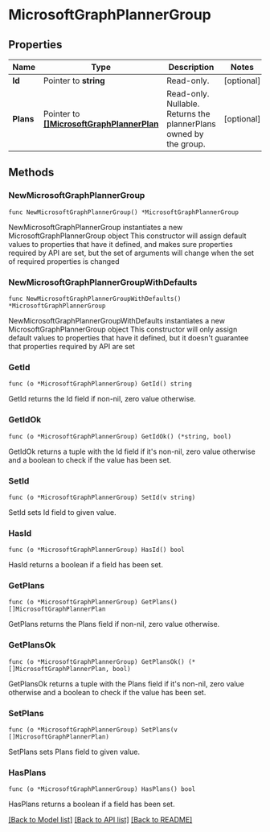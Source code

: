 # MicrosoftGraphPlannerGroup

## Properties

Name | Type | Description | Notes
------------ | ------------- | ------------- | -------------
**Id** | Pointer to **string** | Read-only. | [optional] 
**Plans** | Pointer to [**[]MicrosoftGraphPlannerPlan**](MicrosoftGraphPlannerPlan.md) | Read-only. Nullable. Returns the plannerPlans owned by the group. | [optional] 

## Methods

### NewMicrosoftGraphPlannerGroup

`func NewMicrosoftGraphPlannerGroup() *MicrosoftGraphPlannerGroup`

NewMicrosoftGraphPlannerGroup instantiates a new MicrosoftGraphPlannerGroup object
This constructor will assign default values to properties that have it defined,
and makes sure properties required by API are set, but the set of arguments
will change when the set of required properties is changed

### NewMicrosoftGraphPlannerGroupWithDefaults

`func NewMicrosoftGraphPlannerGroupWithDefaults() *MicrosoftGraphPlannerGroup`

NewMicrosoftGraphPlannerGroupWithDefaults instantiates a new MicrosoftGraphPlannerGroup object
This constructor will only assign default values to properties that have it defined,
but it doesn't guarantee that properties required by API are set

### GetId

`func (o *MicrosoftGraphPlannerGroup) GetId() string`

GetId returns the Id field if non-nil, zero value otherwise.

### GetIdOk

`func (o *MicrosoftGraphPlannerGroup) GetIdOk() (*string, bool)`

GetIdOk returns a tuple with the Id field if it's non-nil, zero value otherwise
and a boolean to check if the value has been set.

### SetId

`func (o *MicrosoftGraphPlannerGroup) SetId(v string)`

SetId sets Id field to given value.

### HasId

`func (o *MicrosoftGraphPlannerGroup) HasId() bool`

HasId returns a boolean if a field has been set.

### GetPlans

`func (o *MicrosoftGraphPlannerGroup) GetPlans() []MicrosoftGraphPlannerPlan`

GetPlans returns the Plans field if non-nil, zero value otherwise.

### GetPlansOk

`func (o *MicrosoftGraphPlannerGroup) GetPlansOk() (*[]MicrosoftGraphPlannerPlan, bool)`

GetPlansOk returns a tuple with the Plans field if it's non-nil, zero value otherwise
and a boolean to check if the value has been set.

### SetPlans

`func (o *MicrosoftGraphPlannerGroup) SetPlans(v []MicrosoftGraphPlannerPlan)`

SetPlans sets Plans field to given value.

### HasPlans

`func (o *MicrosoftGraphPlannerGroup) HasPlans() bool`

HasPlans returns a boolean if a field has been set.


[[Back to Model list]](../README.md#documentation-for-models) [[Back to API list]](../README.md#documentation-for-api-endpoints) [[Back to README]](../README.md)


